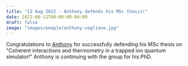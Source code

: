 ```yaml
---
title: "12 Aug 2022 - Anthony defends his MSc thesis!"
date: 2022-08-12T00:00:00-04:00
draft: false
image: "images/people/anthony-vogliano.jpg"
---
```


Congratulations to [Anthony](/members/anthony-vogliano/) for successfully defending his MSc thesis on "Coherent interactions and thermometry in a trapped ion quantum simulator!"  Anthony is continuing with the group for his PhD.



